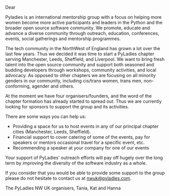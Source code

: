 Dear <name>

Pyladies is an international mentorship group with a focus on helping more women become more active participants and leaders in the Python and the broader open source software community. We promote, educate and advance a diverse community through outreach, education, conferences, events, social gatherings and mentorship programmes.

The tech community in the NorthWest of England has grown a lot over the last few years. Thus we decided it was time to start a PyLadies chapter serving Manchester, Leeds, Sheffield, and Liverpool. We want to bring fresh talent into the open source community and support both seasoned and budding developers through workshops, community activities, and local advocacy.  As opposed to other chapters we are focusing on all minority genders in our community,  including cis/trans women, trans men, non-conforming, agender and others.

At the moment we have four organisers/founders, and the word of the chapter formation has already started to spread out. Thus we are currently looking for sponsors to support the group and its activities.  

There are some ways you can help us:
- Providing a space for us to host events in any of our principal chapter cities (Manchester, Leeds, Sheffield).
- Financial support to cover catering of some of the events, pay for speakers or mentors occasional travel for a specific event, etc.
- Recommending a speaker at your company for one of our events

Your support of PyLadies' outreach efforts will pay off hugely over the long term by improving the diversity of the software industry as a whole.

If you consider that you would be able to provide some support to the group please do not hesitate to contact us at nwuk@pyladies.com.

The PyLadies NW UK organisers,
Tania, Kat and Hanna
